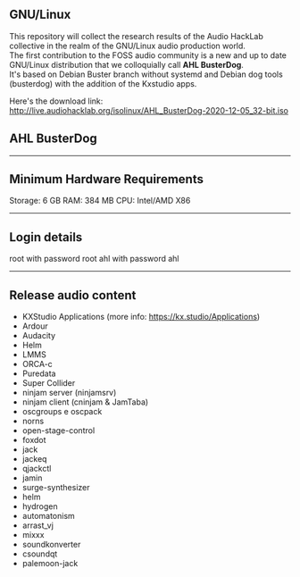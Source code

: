 ## GNU/Linux
This repository will collect the research results of the Audio HackLab collective in the realm of the GNU/Linux audio production world.   
The first contribution to the FOSS audio community is a new and up to date GNU/Linux distribution that we colloquially call **AHL BusterDog**.    
It's based on Debian Buster branch without systemd and Debian dog tools (busterdog) with the addition of the Kxstudio apps.

Here's the download link:
http://live.audiohacklab.org/isolinux/AHL_BusterDog-2020-12-05_32-bit.iso

## AHL BusterDog 
-----------------------------
Minimum Hardware Requirements
-----------------------------
Storage: 6 GB
RAM: 384 MB
CPU: Intel/AMD X86 

-------------
Login details
-------------
root with password root
ahl with password ahl

---------------------
Release audio content
---------------------
* KXStudio Applications (more info: https://kx.studio/Applications)
* Ardour
* Audacity
* Helm
* LMMS
* ORCA-c
* Puredata
* Super Collider
* ninjam server (ninjamsrv)
* ninjam client (cninjam & JamTaba)
* oscgroups e oscpack
* norns
* open-stage-control
* foxdot
* jack
* jackeq
* qjackctl
* jamin
* surge-synthesizer
* helm
* hydrogen
* automatonism
* arrast_vj
* mixxx
* soundkonverter
* csoundqt
* palemoon-jack
